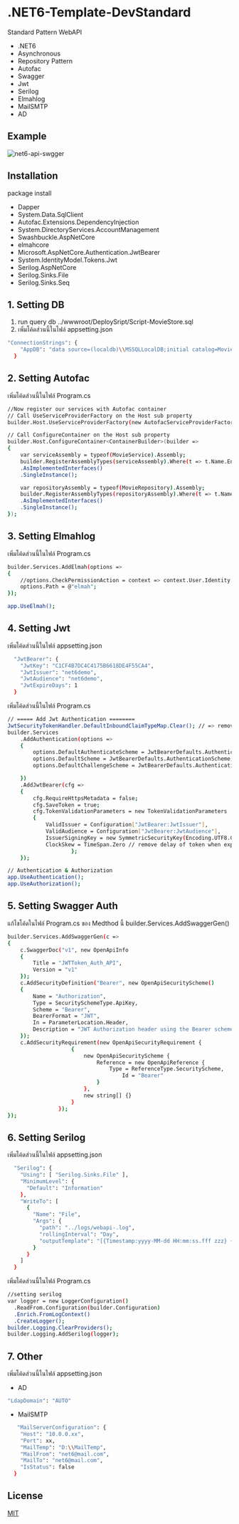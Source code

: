 # .NET6-Template-DevStandard

Standard Pattern WebAPI
- .NET6
- Asynchronous
- Repository Pattern
- Autofac
- Swagger
- Jwt
- Serilog
- Elmahlog
- MailSMTP
- AD

## Example
![net6-api-swgger](/net6_template_devstandard_api/wwwroot/Img/Swagger.JPG)

## Installation

package install
- Dapper
- System.Data.SqlClient
- Autofac.Extensions.DependencyInjection
- System.DirectoryServices.AccountManagement
- Swashbuckle.AspNetCore
- elmahcore
- Microsoft.AspNetCore.Authentication.JwtBearer
- System.IdentityModel.Tokens.Jwt
- Serilog.AspNetCore
- Serilog.Sinks.File
- Serilog.Sinks.Seq

## 1. Setting DB
1. run query db ../wwwroot/DeploySript/Script-MovieStore.sql
2. เพิ่มโค้ดส่วนนี้ในไฟล์ appsetting.json
```bash
"ConnectionStrings": {
    "AppDB": "data source=(localdb)\\MSSQLLocalDB;initial catalog=MovieStore;Integrated Security=True;"
  }
```
## 2. Setting Autofac
เพิ่มโค้ดส่วนนี้ในไฟล์ Program.cs
```bash
//Now register our services with Autofac container
// Call UseServiceProviderFactory on the Host sub property 
builder.Host.UseServiceProviderFactory(new AutofacServiceProviderFactory());

// Call ConfigureContainer on the Host sub property 
builder.Host.ConfigureContainer<ContainerBuilder>(builder =>
{
    var serviceAssembly = typeof(MovieService).Assembly;
    builder.RegisterAssemblyTypes(serviceAssembly).Where(t => t.Name.EndsWith("Service"))
    .AsImplementedInterfaces()
    .SingleInstance();

    var repositoryAssembly = typeof(MovieRepository).Assembly;
    builder.RegisterAssemblyTypes(repositoryAssembly).Where(t => t.Name.EndsWith("Repository"))
    .AsImplementedInterfaces()
    .SingleInstance();
});
```
## 3. Setting Elmahlog
เพิ่มโค้ดส่วนนี้ในไฟล์ Program.cs
```bash
builder.Services.AddElmah(options =>
{
    //options.CheckPermissionAction = context => context.User.Identity.IsAuthenticated;
    options.Path = @"elmah";
});
```
```bash
app.UseElmah();
```
## 4. Setting Jwt
เพิ่มโค้ดส่วนนี้ในไฟล์ appsetting.json
```bash
  "JwtBearer": {
    "JwtKey": "C1CF4B7DC4C4175B6618DE4F55CA4",
    "JwtIssuer": "net6demo",
    "JwtAudience": "net6demo",
    "JwtExpireDays": 1
  }
```
เพิ่มโค้ดส่วนนี้ในไฟล์ Program.cs
```bash
// ===== Add Jwt Authentication ========
JwtSecurityTokenHandler.DefaultInboundClaimTypeMap.Clear(); // => remove default claims
builder.Services
    .AddAuthentication(options =>
    {
        options.DefaultAuthenticateScheme = JwtBearerDefaults.AuthenticationScheme;
        options.DefaultScheme = JwtBearerDefaults.AuthenticationScheme;
        options.DefaultChallengeScheme = JwtBearerDefaults.AuthenticationScheme;

    })
    .AddJwtBearer(cfg =>
    {
        cfg.RequireHttpsMetadata = false;
        cfg.SaveToken = true;
        cfg.TokenValidationParameters = new TokenValidationParameters
        {
            ValidIssuer = Configuration["JwtBearer:JwtIssuer"],
            ValidAudience = Configuration["JwtBearer:JwtAudience"],
            IssuerSigningKey = new SymmetricSecurityKey(Encoding.UTF8.GetBytes(Configuration["JwtBearer:JwtKey"])),
            ClockSkew = TimeSpan.Zero // remove delay of token when expire
                    };
    });
```
```bash
// Authentication & Authorization
app.UseAuthentication();
app.UseAuthorization();
```
## 5. Setting Swagger Auth
แก้ไขโค้ดในไฟล์ Program.cs ของ Medthod นี้ builder.Services.AddSwaggerGen()
```bash
builder.Services.AddSwaggerGen(c =>
{
    c.SwaggerDoc("v1", new OpenApiInfo
    {
        Title = "JWTToken_Auth_API",
        Version = "v1"
    });
    c.AddSecurityDefinition("Bearer", new OpenApiSecurityScheme()
    {
        Name = "Authorization",
        Type = SecuritySchemeType.ApiKey,
        Scheme = "Bearer",
        BearerFormat = "JWT",
        In = ParameterLocation.Header,
        Description = "JWT Authorization header using the Bearer scheme. \r\n\r\n Enter 'Bearer' [space] and then your token in the text input below.\r\n\r\nExample: \"Bearer 1safsfsdfdfd\"",
    });
    c.AddSecurityRequirement(new OpenApiSecurityRequirement {
                    {
                        new OpenApiSecurityScheme {
                            Reference = new OpenApiReference {
                                Type = ReferenceType.SecurityScheme,
                                    Id = "Bearer"
                            }
                        },
                        new string[] {}
                    }
                });
});
```

## 6. Setting Serilog
เพิ่มโค้ดส่วนนี้ในไฟล์ appsetting.json
```bash
  "Serilog": {
    "Using": [ "Serilog.Sinks.File" ],
    "MinimumLevel": {
      "Default": "Information"
    },
    "WriteTo": [
      {
        "Name": "File",
        "Args": {
          "path": "../logs/webapi-.log",
          "rollingInterval": "Day",
          "outputTemplate": "[{Timestamp:yyyy-MM-dd HH:mm:ss.fff zzz} {CorrelationId} {Level:u3}] {Username} {Message:lj}{NewLine}{Exception}"
        }
      }
    ]
  }
```
เพิ่มโค้ดส่วนนี้ในไฟล์ Program.cs
```bash
//setting serilog
var logger = new LoggerConfiguration()
  .ReadFrom.Configuration(builder.Configuration)
  .Enrich.FromLogContext()
  .CreateLogger();
builder.Logging.ClearProviders();
builder.Logging.AddSerilog(logger);
```

## 7. Other
เพิ่มโค้ดส่วนนี้ในไฟล์ appsetting.json
- AD
```bash
"LdapDomain": "AUTO"
```
- MailSMTP
```bash
   "MailServerConfiguration": {
    "Host": "10.0.0.xx",
    "Port": xx,
    "MailTemp": "D:\\MailTemp",
    "MailFrom": "net6@mail.com",
    "MailTo": "net6@mail.com",
    "IsStatus": false
  }
```

## License
[MIT](https://choosealicense.com/licenses/mit/)